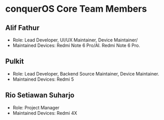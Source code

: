 # conquerOS Core Team Members

## Alif Fathur  
- Role: Lead Developer, UI/UX Maintainer, Device Maintainer/
- Maintained Devices: Redmi Note 6 Pro/AI. Redmi Note 6 Pro.

## Pulkit
- Role: Lead Developer, Backend Source Maintainer, Device Maintainer.
- Maintained Devices: Redmi 5

## Rio Setiawan Suharjo
- Role: Project Manager
- Maintained Devices: Redmi 4X
